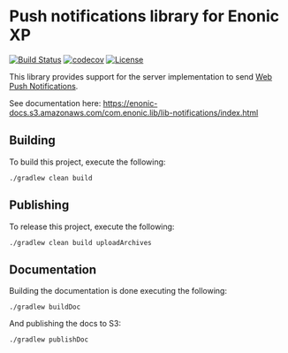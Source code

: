 Push notifications library for Enonic XP
========================================

[![Build Status](https://travis-ci.org/enonic/lib-notifications.svg?branch=master)](https://travis-ci.org/enonic/lib-notifications)
[![codecov](https://codecov.io/gh/enonic/lib-notifications/branch/master/graph/badge.svg)](https://codecov.io/gh/enonic/lib-notifications)
[![License](https://img.shields.io/github/license/enonic/lib-notifications.svg)](http://www.apache.org/licenses/LICENSE-2.0.html)

This library provides support for the server implementation to send [Web Push Notifications](https://datatracker.ietf.org/wg/webpush/documents/).

See documentation here: https://enonic-docs.s3.amazonaws.com/com.enonic.lib/lib-notifications/index.html


## Building

To build this project, execute the following:

```
./gradlew clean build
```

## Publishing

To release this project, execute the following:

```
./gradlew clean build uploadArchives
```

## Documentation

Building the documentation is done executing the following:

```
./gradlew buildDoc
```

And publishing the docs to S3:

```
./gradlew publishDoc
```
